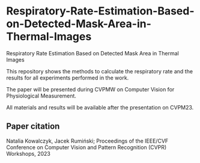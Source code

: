 # Respiratory-Rate-Estimation-Based-on-Detected-Mask-Area-in-Thermal-Images

Respiratory Rate Estimation Based on Detected Mask Area in Thermal Images


This repository shows the methods to calculate the respiratory rate and the results for all experiments performed in the work.


The paper will be presented during CVPMW on Computer Vision for Physiological Measurement.


All materials and results will be available after the presentation on CVPM23.


## Paper citation
Natalia Kowalczyk, Jacek Rumiński; Proceedings of the IEEE/CVF Conference on Computer Vision and Pattern Recognition (CVPR) Workshops, 2023
